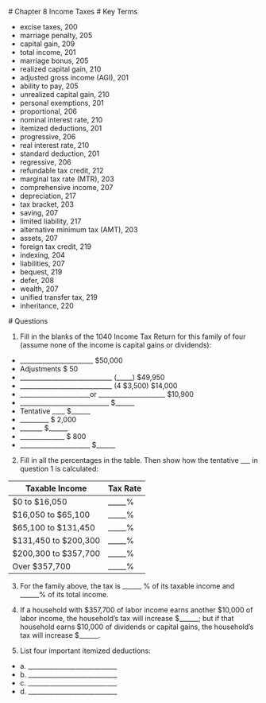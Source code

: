 \# Chapter 8 Income Taxes # Key Terms

* excise taxes, 200
* marriage penalty, 205
* capital gain, 209
* total income, 201
* marriage bonus, 205
* realized capital gain, 210
* adjusted gross income (AGI), 201
* ability to pay, 205
* unrealized capital gain, 210
* personal exemptions, 201
* proportional, 206
* nominal interest rate, 210
* itemized deductions, 201
* progressive, 206
* real interest rate, 210
* standard deduction, 201
* regressive, 206
* refundable tax credit, 212
* marginal tax rate (MTR), 203
* comprehensive income, 207
* depreciation, 217
* tax bracket, 203
* saving, 207
* limited liability, 217
* alternative minimum tax (AMT), 203
* assets, 207
* foreign tax credit, 219
* indexing, 204
* liabilities, 207
* bequest, 219
* defer, 208
* wealth, 207
* unified transfer tax, 219
* inheritance, 220

\# Questions

1. Fill in the blanks of the 1040 Income Tax Return for this family of four (assume none of the income is capital gains or dividends):

* \_\_\_\_\_\_\_\_\_\_\_\_\_\_\_\_\_\_\_\_\_\_\_ $50,000
* Adjustments $ 50
* \_\_\_\_\_\_\_\_\_\_\_\_\_\_\_\_\_\_\_\_\_\_\_\_\_\_\_\_\_ (\_\_\_\_\_) $49,950
* \_\_\_\_\_\_\_\_\_\_\_\_\_\_\_\_\_\_\_\_\_\_\_\_\_\_\_\_\_ (4 $3,500) $14,000
* \_\_\_\_\_\_\_\_\_\_\_\_\_\_\_\_\_\_\_\_\_\_or \_\_\_\_\_\_\_\_\_\_\_\_\_\_\_\_\_\_\_\_\_ $10,900
* \_\_\_\_\_\_\_\_\_\_\_\_\_\_\_\_\_\_\_\_\_\_\_\_\_\_\_\_ $\_\_\_\_\_\_
* Tentative \_\_\_\_ $\_\_\_\_\_\_
* \_\_\_\_\_\_\_\_\_ $ 2,000
* \_\_\_\_\_\_\_ $\_\_\_\_\_\_
* \_\_\_\_\_\_\_\_\_\_\_\_\_\_ $ 800
* \_\_\_\_\_\_\_\_\_\_\_\_\_\_\_\_\_\_\_\_\_\_ $\_\_\_\_\_\_

2. Fill in all the percentages in the table. Then show how the tentative \_\_\_ in question 1 is calculated:

| Taxable Income       | Tax Rate    |
| -------------------- | ----------- |
| $0 to $16,050        | \_\_\_\_\_% |
| $16,050 to $65,100   | \_\_\_\_\_% |
| $65,100 to $131,450  | \_\_\_\_\_% |
| $131,450 to $200,300 | \_\_\_\_\_% |
| $200,300 to $357,700 | \_\_\_\_\_% |
| Over $357,700        | \_\_\_\_\_% |

3. For the family above, the tax is \_\_\_\_\_\_ % of its taxable income and \_\_\_\_\_\_% of its total income.

4. If a household with $357,700 of labor income earns another $10,000 of labor income, the household’s tax will increase $\_\_\_\_\_\_; but if that household earns $10,000 of dividends or capital gains, the household’s tax will increase $\_\_\_\_\_\_.

5. List four important itemized deductions:

* a. \_\_\_\_\_\_\_\_\_\_\_\_\_\_\_\_\_\_\_\_\_\_\_\_\_\_\_\_
* b. \_\_\_\_\_\_\_\_\_\_\_\_\_\_\_\_\_\_\_\_\_\_\_\_\_\_\_\_
* c. \_\_\_\_\_\_\_\_\_\_\_\_\_\_\_\_\_\_\_\_\_\_\_\_\_\_\_\_
* d. \_\_\_\_\_\_\_\_\_\_\_\_\_\_\_\_\_\_\_\_\_\_\_\_\_\_\_\_